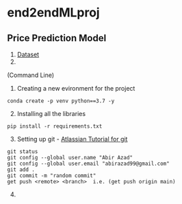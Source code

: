 # end2endMLproj
## Price Prediction Model

1. [Dataset](https://scikit-learn.org/0.15/modules/generated/sklearn.datasets.load_boston.html)
2. 


(Command Line)
1. Creating a new evironment for the project
```
conda create -p venv python==3.7 -y
```
2. Installing all the libraries
``` 
pip install -r requirements.txt
```
3. Setting up git - [Atlassian Tutorial for git](https://www.atlassian.com/git/tutorials/saving-changes)
```
git status
git config --global user.name "Abir Azad"
git config --global user.email "abirazad99@gmail.com"
git add .
git commit -m "random commit"
get push <remote> <branch>  i.e. (get push origin main)

```
4. 